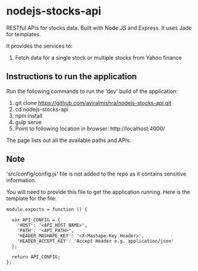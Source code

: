 # nodejs-stocks-api
RESTful APIs for stocks data. Built with Node.JS and Express. It uses Jade for templates.

It provides the services to:

1. Fetch data for a single stock or multiple stocks from Yahoo finance

## Instructions to run the application

Run the following commands to run the 'dev' build of the application:

1. git clone https://github.com/aviralmishra/nodejs-stocks-api.git
2. cd nodejs-stocks-api
3. npm install
4. gulp serve
5. Point to following location in browser: http://localhost:4000/

The page lists out all the available paths and APIs.

## Note

'src/config/config.js' file is not added to the repo as it contains sensitive information.

You will need to provide this file to get the application running. Here is the template for the file:

```
module.exports = function () {

  var API_CONFIG = {
    'HOST': '<API_HOST_NAME>',
    'PATH': '<API_PATH>',
    'HEADER_MASHAPE_KEY': '<X-Mashape-Key Header>',
    'HEADER_ACCEPT_KEY': 'Accept Header e.g. application/json'
  };

  return API_CONFIG;
};
```
